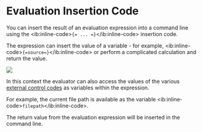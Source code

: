 # Evaluation Insertion Code

You can insert the result of an evaluation expression into a command line using the \<ib:inline-code\>`{= ... =}`\</ib:inline-code\> insertion code.

The expression can insert the value of a variable - for example, \<ib:inline-code\>`{=source=}`\</ib:inline-code\> or perform a complicated calculation and return the value.

![](page>standard_variables&nodate&nouser&nofooter)

In this context the evaluator can also access the values of the various [external control codes](/Manual/reference/command_reference/external_control_codes/RAEDME.md) as variables within the expression.

For example, the current file path is available as the variable \<ib:inline-code\>`filepath`\</ib:inline-code\>.

The return value from the evaluation expression will be inserted in the command line.
